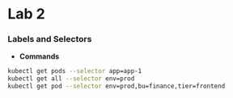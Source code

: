# Lab 2

### Labels and Selectors

- **Commands**
```bash
kubectl get pods --selector app=app-1
kubectl get all --selector env=prod
kubectl get pod --selector env=prod,bu=finance,tier=frontend
```